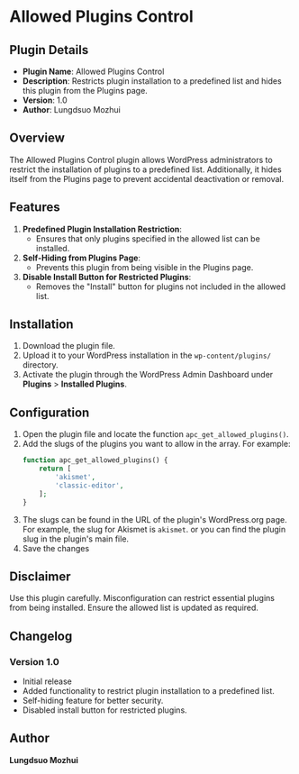 # Allowed Plugins Control

## Plugin Details
- **Plugin Name**: Allowed Plugins Control
- **Description**: Restricts plugin installation to a predefined list and hides this plugin from the Plugins page.
- **Version**: 1.0
- **Author**: Lungdsuo Mozhui

## Overview
The Allowed Plugins Control plugin allows WordPress administrators to restrict the installation of plugins to a predefined list. Additionally, it hides itself from the Plugins page to prevent accidental deactivation or removal.

## Features
1. **Predefined Plugin Installation Restriction**: 
   - Ensures that only plugins specified in the allowed list can be installed.
2. **Self-Hiding from Plugins Page**:
   - Prevents this plugin from being visible in the Plugins page.
3. **Disable Install Button for Restricted Plugins**:
   - Removes the "Install" button for plugins not included in the allowed list.

## Installation
1. Download the plugin file.
2. Upload it to your WordPress installation in the `wp-content/plugins/` directory.
3. Activate the plugin through the WordPress Admin Dashboard under **Plugins** > **Installed Plugins**.

## Configuration
1. Open the plugin file and locate the function `apc_get_allowed_plugins()`.
2. Add the slugs of the plugins you want to allow in the array. For example:
   ```php
   function apc_get_allowed_plugins() {
       return [
           'akismet', 
           'classic-editor', 
       ];
   }
   ```
4. The slugs can be found in the URL of the plugin's WordPress.org page. For example, the slug for Akismet is `akismet`. or you can find the plugin slug in the plugin's main file.
5. Save the changes
## Disclaimer
Use this plugin carefully. Misconfiguration can restrict essential plugins from being installed. Ensure the allowed list is updated as required.

## Changelog
### Version 1.0
- Initial release
- Added functionality to restrict plugin installation to a predefined list.
- Self-hiding feature for better security.
- Disabled install button for restricted plugins.

## Author
**Lungdsuo Mozhui**


